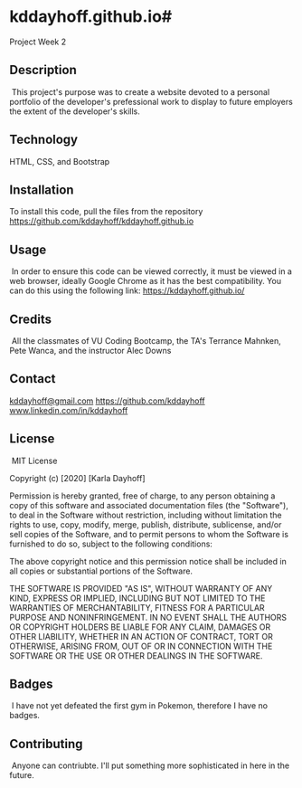 # kddayhoff.github.io#
Project Week 2

## Description 
​
This project's purpose was to create a website devoted to a personal portfolio of the developer's prefessional work to display to future employers the extent of the developer's skills.

## Technology

HTML, CSS, and Bootstrap
​
​
## Installation
To install this code, pull the files from the repository https://github.com/kddayhoff/kddayhoff.github.io 
​
## Usage 
​
In order to ensure this code can be viewed correctly, it must be viewed in a web browser, ideally Google Chrome as it has the best compatibility. You can do this using the following link: https://kddayhoff.github.io/

## Credits
​
All the classmates of VU Coding Bootcamp, the TA's Terrance Mahnken, Pete Wanca, and the instructor Alec Downs

## Contact

kddayhoff@gmail.com
https://github.com/kddayhoff
www.linkedin.com/in/kddayhoff
​
​
​
## License
​
MIT License

Copyright (c) [2020] [Karla Dayhoff]

Permission is hereby granted, free of charge, to any person obtaining a copy
of this software and associated documentation files (the "Software"), to deal
in the Software without restriction, including without limitation the rights
to use, copy, modify, merge, publish, distribute, sublicense, and/or sell
copies of the Software, and to permit persons to whom the Software is
furnished to do so, subject to the following conditions:

The above copyright notice and this permission notice shall be included in all
copies or substantial portions of the Software.

THE SOFTWARE IS PROVIDED "AS IS", WITHOUT WARRANTY OF ANY KIND, EXPRESS OR
IMPLIED, INCLUDING BUT NOT LIMITED TO THE WARRANTIES OF MERCHANTABILITY,
FITNESS FOR A PARTICULAR PURPOSE AND NONINFRINGEMENT. IN NO EVENT SHALL THE
AUTHORS OR COPYRIGHT HOLDERS BE LIABLE FOR ANY CLAIM, DAMAGES OR OTHER
LIABILITY, WHETHER IN AN ACTION OF CONTRACT, TORT OR OTHERWISE, ARISING FROM,
OUT OF OR IN CONNECTION WITH THE SOFTWARE OR THE USE OR OTHER DEALINGS IN THE
SOFTWARE.
​
​
## Badges
​
I have not yet defeated the first gym in Pokemon, therefore I have no badges.
​
​
## Contributing
​
Anyone can contriubte. I'll put something more sophisticated in here in the future.
​
